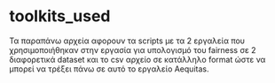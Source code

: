 # toolkits_used
Τα παραπάνω αρχεία αφορουν τα scripts με τα 2 εργαλεία που χρησιμοποιήθηκαν στην εργασία για υπολογισμό του fairness σε 2 διαφορετικά dataset 
και το csv αρχείο σε κατάλληλο format ώστε να μπορεί να τρέξει πάνω σε αυτό το εργαλείο Aequitas.
